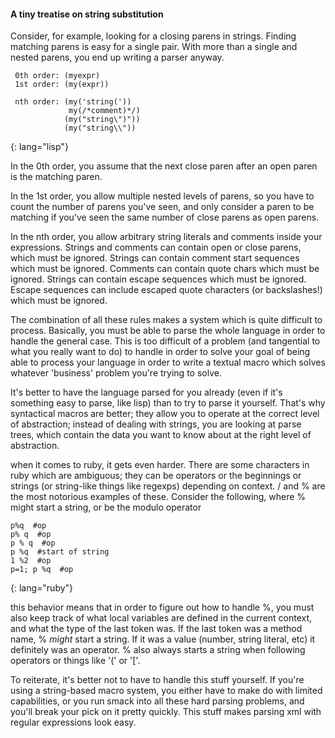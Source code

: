 
#### A tiny treatise on string substitution

Consider, for example, looking for a closing parens in strings.
Finding matching parens is easy for a single pair.
With more than a single and nested parens, you end
up writing a parser anyway.

~~~~
 0th order: (myexpr)
 1st order: (my(expr))

 nth order: (my('string('))
             my(/*comment)*/)
            (my("string\")"))
            (my("string\\"))
~~~~
{: lang="lisp"}

In the 0th order, you assume that the next close paren after an open paren is the matching
paren.

In the 1st order, you allow multiple nested levels of parens, so you have to count the
number of parens you've seen, and only consider a paren to be matching if you've seen the
same number of close parens as open parens.

In the nth order, you allow arbitrary string literals and comments inside your expressions.
Strings and comments can contain open or close parens, which must be ignored. Strings can
contain comment start sequences which must be ignored. Comments can contain quote chars
which must be ignored. Strings can contain escape sequences which must be ignored. Escape
sequences can include escaped quote characters (or backslashes!) which must be ignored.

The combination of all these rules makes a system which is quite difficult to process. Basically, 
you must be able to parse the whole language in order to handle the general case. This is too 
difficult of a problem (and tangential to what you really want to do) 
to handle in order to solve your goal of being able to process your language 
in order to write a textual macro which solves whatever 'business' problem you're trying to solve. 

It's better to have the language parsed for you already (even if it's something easy to 
parse, like lisp) than to try to parse it yourself. That's why syntactical macros are better;
they allow you to operate at the correct level of abstraction; instead of dealing with
strings, you are looking at parse trees, which contain the data you want to know about at the 
right level of abstraction.


when it comes to ruby, it gets even harder. There are some characters in ruby which are 
ambiguous; they can be operators or the beginnings or strings (or string-like things like
regexps) depending on context. / and % are the most notorious examples of these. Consider the 
following, where % might start a string, or be the modulo operator

~~~~
p%q  #op
p% q  #op
p % q  #op
p %q  #start of string
1 %2  #op
p=1; p %q  #op
~~~~
{: lang="ruby"}

this behavior means that in order to figure out how to handle %, you must also keep track of 
what local variables are defined in the current context, and what the type of the last token was.
If the last token was a method name, % _might_ start a string. If it was a value (number, string literal, etc)
it definitely was an operator. % also always starts a string when following operators or things like '(' or '['.


To reiterate, it's better not to have to handle this stuff yourself. 
If you're using a string-based macro system, you either have to make do 
with limited capabilities, or you run smack into all these hard parsing problems, and 
you'll break your pick on it pretty quickly. This stuff makes parsing xml 
with regular expressions look easy.


